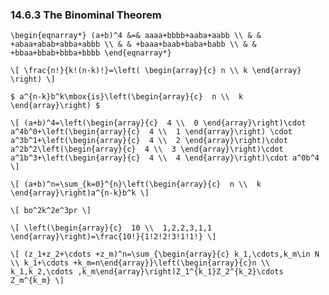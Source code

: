 ### 14.6.3 The Binominal Theorem

`\begin{eqnarray*}
(a+b)^4 &=& aaaa+bbbb+aaba+aabb \\
        & & +abaa+abab+abba+abbb \\
        & & +baaa+baab+baba+babb \\
        & & +bbaa+bbab+bbba+bbbb
\end{eqnarray*}`

`\[
\frac{n!}{k!(n-k)!}=\left(
\begin{array}{c}
  n \\
  k
\end{array}
\right)
\]`

`$ a^{n-k}b^k\mbox{is}\left(\begin{array}{c}  n \\  k \end{array}\right) $`

`\[
(a+b)^4=\left(\begin{array}{c}  4 \\  0 \end{array}\right)\cdot a^4b^0+\left(\begin{array}{c}  4 \\  1 \end{array}\right) \cdot a^3b^1+\left(\begin{array}{c}  4 \\  2 \end{array}\right)\cdot a^2b^2\left(\begin{array}{c}  4 \\  3 \end{array}\right)\cdot a^1b^3+\left(\begin{array}{c}  4 \\  4 \end{array}\right)\cdot a^0b^4
\]`

`\[
(a+b)^n=\sum_{k=0}^{n}\left(\begin{array}{c}  n \\  k \end{array}\right)a^{n-k}b^k
\]`

`\[
bo^2k^2e^3pr
\]`

`\[
\left(\begin{array}{c}  10 \\  1,2,2,3,1,1 \end{array}\right)=\frac{10!}{1!2!2!3!1!1!}
\]`

`\[
(z_1+z_2+\cdots +z_m)^n=\sum_{\begin{array}{c} k_1,\cdots,k_m\in N \\ k_1+\cdots +k_m=n\end{array}}\left(\begin{array}{c}n \\ k_1,k_2,\cdots ,k_m\end{array}\right)Z_1^{k_1}Z_2^{k_2}\cdots Z_m^{k_m}
\]`
